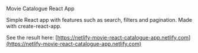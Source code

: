 Movie Catalogue React App

Simple React app with features such as search, filters and pagination.
Made with create-react-app.

See the result here: [https://netlify-movie-react-catalogue-app.netlify.com](https://netlify-movie-react-catalogue-app.netlify.com)
